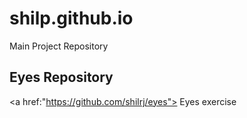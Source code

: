 # shilp.github.io
Main Project Repository
## Eyes Repository
<a href:"https://github.com/shilrj/eyes"> Eyes exercise </a>
